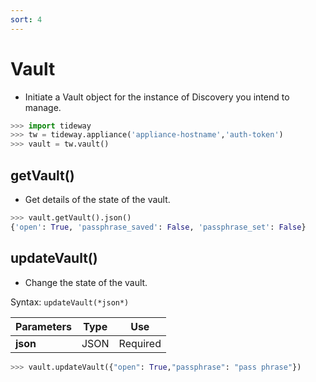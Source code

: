 ```yaml
---
sort: 4
---
```


# Vault

- Initiate a Vault object for the instance of Discovery you intend to manage.

```python
>>> import tideway
>>> tw = tideway.appliance('appliance-hostname','auth-token')
>>> vault = tw.vault()
```

## getVault()

- Get details of the state of the vault.

```python
>>> vault.getVault().json()
{'open': True, 'passphrase_saved': False, 'passphrase_set': False}
```

## updateVault()

- Change the state of the vault.

Syntax: `updateVault(*json*)`

| Parameters | Type | Use
| - | - | -
| **json** | JSON | Required

```python
>>> vault.updateVault({"open": True,"passphrase": "pass phrase"})
```